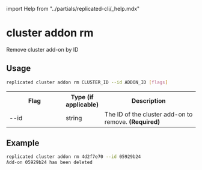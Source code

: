 import Help from "../partials/replicated-cli/_help.mdx"

# cluster addon rm

Remove cluster add-on by ID

## Usage

```bash
replicated cluster addon rm CLUSTER_ID --id ADDON_ID [flags]
```

<table>
  <tr>
    <th width="30%">Flag</th>
    <th width="20%">Type (if applicable)</th>
    <th width="50%">Description</th>
  </tr>
  <tr>
    <td>--id</td>
    <td>string</td>
    <td>The ID of the cluster add-on to remove. <strong>(Required)</strong></td>
  </tr>
  <Help/>
</table>

## Example

```bash
replicated cluster addon rm 4d2f7e70 --id 05929b24
Add-on 05929b24 has been deleted
```
